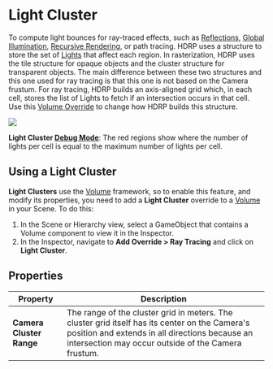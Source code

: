 # Light Cluster

To compute light bounces for ray-traced effects, such as [Reflections](Ray-Traced-Reflections.md), [Global Illumination](Ray-Traced-Global-Illumination.md), [Recursive Rendering](Ray-Tracing-Recursive-Rendering.md), or path tracing. HDRP uses a structure to store the set of [Lights](Light-Component.md) that affect each region. In rasterization, HDRP uses the tile structure for opaque objects and the cluster structure for transparent objects. The main difference between these two structures and this one used for ray tracing is that this one is not based on the Camera frustum.
For ray tracing, HDRP builds an axis-aligned grid which, in each cell, stores the list of Lights to fetch if an intersection occurs in that cell. Use this [Volume Override](Volume-Components.md) to change how HDRP builds this structure.

![](Images/RayTracingLightCluster1.png)

**Light Cluster [Debug Mode](Ray-Tracing-Debug.md)**: The red regions show where the number of lights per cell is equal to the maximum number of lights per cell.

## Using a Light Cluster

**Light Clusters** use the [Volume](Volumes.md) framework, so to enable this feature, and modify its properties, you need to add a **Light Cluster** override to a [Volume](Volumes.md) in your Scene. To do this:

1. In the Scene or Hierarchy view, select a GameObject that contains a Volume component to view it in the Inspector.
2. In the Inspector, navigate to **Add Override > Ray Tracing** and click on **Light Cluster**.

## Properties

| **Property**             | **Description**                                              |
| ------------------------ | ------------------------------------------------------------ |
| **Camera Cluster Range** | The range of the cluster grid in meters. The cluster grid itself has its center on the Camera's position and extends in all directions because an intersection may occur outside of the Camera frustum. |
